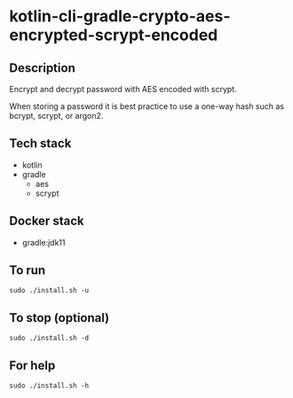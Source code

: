 # kotlin-cli-gradle-crypto-aes-encrypted-scrypt-encoded

## Description
Encrypt and decrypt password with AES
encoded with scrypt.

When storing a password it is best practice
to use a one-way hash such as bcrypt, scrypt,
or argon2.

## Tech stack
- kotlin
- gradle
  - aes
  - scrypt

## Docker stack
- gradle:jdk11

## To run
`sudo ./install.sh -u`

## To stop (optional)
`sudo ./install.sh -d`

## For help
`sudo ./install.sh -h`
